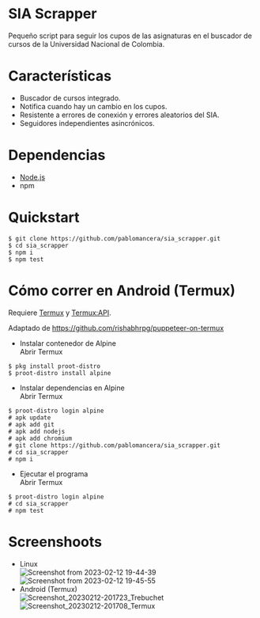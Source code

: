# SIA Scrapper
Pequeño script para seguir los cupos de las asignaturas en el buscador de cursos de la Universidad Nacional de Colombia.
# Características
- Buscador de cursos integrado.
- Notifica cuando hay un cambio en los cupos.
- Resistente a errores de conexión y errores aleatorios del SIA.
- Seguidores independientes asincrónicos.
# Dependencias
- [Node.js](https://nodejs.org/en/)
- npm
# Quickstart
```
$ git clone https://github.com/pablomancera/sia_scrapper.git
$ cd sia_scrapper
$ npm i
$ npm test
```
# Cómo correr en Android (Termux)

Requiere [Termux](https://f-droid.org/en/packages/com.termux/) y [Termux:API](https://f-droid.org/packages/com.termux.api/).

Adaptado de https://github.com/rishabhrpg/puppeteer-on-termux

- Instalar contenedor de Alpine\
Abrir Termux
```
$ pkg install proot-distro
$ proot-distro install alpine
```

- Instalar dependencias en Alpine\
Abrir Termux
```
$ proot-distro login alpine
# apk update
# apk add git
# apk add nodejs
# apk add chromium
# git clone https://github.com/pablomancera/sia_scrapper.git
# cd sia_scrapper
# npm i
```

- Ejecutar el programa\
Abrir Termux
```
$ proot-distro login alpine
# cd sia_scrapper
# npm test
```

# Screenshoots
- Linux\
![Screenshot from 2023-02-12 19-44-39](https://user-images.githubusercontent.com/26395881/218359080-66879b28-012b-4029-b8bf-4232864f52f3.png)
![Screenshot from 2023-02-12 19-45-55](https://user-images.githubusercontent.com/26395881/218359331-29e28c05-bcba-4618-8319-7e6caa6660ab.png)
- Android (Termux)\
![Screenshot_20230212-201723_Trebuchet](https://user-images.githubusercontent.com/26395881/218360011-d4b77cf9-979b-4f65-9411-ce8424511ca0.png)
![Screenshot_20230212-201708_Termux](https://user-images.githubusercontent.com/26395881/218360016-6fbcf7fd-9796-4508-a344-12f4f470a240.png)
